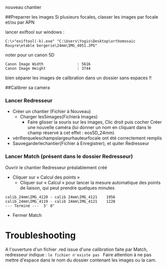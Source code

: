 nouveau chantier

##Preparrer les images
Si plusieurs focales, classer les images par focale et/ou par APN

lancer exiftool 
sur windows :

~~~
C:\>"exiftool(-k).exe" "C:\Users\Yogis\Desktop\orthomosaic Rouyre\etable bergerie\24mm\IMG_4051.JPG"
~~~

noter 
pour un canon 5D
~~~
Canon Image Width               : 5616
Canon Image Height              : 3744
~~~

bien séparer les images de calibration dans un dossier sans espaces !!

##Calibrer sa camera
### Lancer	Redresseur
- Créer	un	chantier	(Fichier	à Nouveau)
  - Charger  les5images(Fichierà Images)
    - Faire glisser la souris sur les images, Clic droit	 puis	 cocher	 Créer	 une nouvelle caméra (lui donner un nom en cliquant	dans le	champ	réservé	à	cet	effet :	eos5D_24mm)
- vérifierqueleschampslargeurhauteurfocale ont été correctement remplis
- Sauvegarderlechantier(Fichier à Enregistrer), et quiter Redresseur


### Lancer Match (présent dans le dossier Redresseur)

Ouvrir	le	chantier	Redresseur	préalablement	créé
- Cliquer	sur	« Calcul	des	points »
  - Cliquer sur	 « Calcul »	 pour	 lancer	 la	 mesure	 automatique	 des	 points	 de	 liaison,	 qui	 peut	prendre	quelques	minutes

~~~
calib_24mm\IMG_4120 - calib 24mm\IMG_4121    1956
calib_24mm\IMG_4119 - calib 24mm\IMG_4121    1228
--- Terminé ---  3' 8"
~~~

- Fermer Match

# Troubleshooting

A l'ouverture d'un fichier .red issue d'une calibration faite par Match, redresseur indique :
```le fichier n'existe pas ```
Faire attention à ne pas mettre d'espace dans le nom du dossier contenant les images ou la cam.
